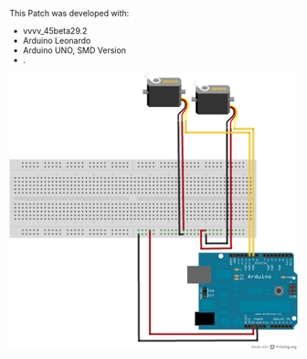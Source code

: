 This Patch was developed with:
* vvvv_45beta29.2
* Arduino Leonardo
* Arduino UNO, SMD Version
* .

![imagename](div/Servomotor.png)
